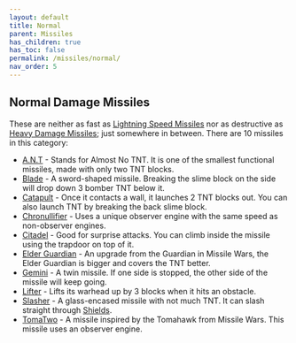 ```yaml
---
layout: default
title: Normal
parent: Missiles
has_children: true
has_toc: false
permalink: /missiles/normal/
nav_order: 5
---
```

**Normal Damage Missiles**
---

These are neither as fast as [Lightning Speed Missiles](https://zeroniaserver.github.io/RocketRidersWiki/missiles/lightning) nor as destructive as [Heavy Damage Missiles](https://zeroniaserver.github.io/RocketRidersWiki/missiles/heavy); just somewhere in between. There are 10 missiles in this category:

- [A.N.T](https://zeroniaserver.github.io/RocketRidersWiki/missiles/normal/ant) - Stands for Almost No TNT. It is one of the smallest functional missiles, made with only two TNT blocks.  
- [Blade](https://zeroniaserver.github.io/RocketRidersWiki/missiles/normal/blade) - A sword-shaped missile. Breaking the slime block on the side will drop down 3 bomber TNT below it.
- [Catapult](https://zeroniaserver.github.io/RocketRidersWiki/missiles/normal/catapult) - Once it contacts a wall, it launches 2 TNT blocks out. You can also launch TNT by breaking the back slime block.
- [Chronullifier](https://zeroniaserver.github.io/RocketRidersWiki/missiles/normal/chronullifier) - Uses a unique observer engine with the same speed as non-observer engines.
- [Citadel](https://zeroniaserver.github.io/RocketRidersWiki/missiles/normal/citadel) - Good for surprise attacks. You can climb inside the missile using the trapdoor on top of it.
- [Elder Guardian](https://zeroniaserver.github.io/RocketRidersWiki/missiles/normal/elder_guardian) - An upgrade from the Guardian in Missile Wars, the Elder Guardian is bigger and covers the TNT better.
- [Gemini](https://zeroniaserver.github.io/RocketRidersWiki/missiles/normal/gemini) - A twin missile. If one side is stopped, the other side of the missile will keep going.
- [Lifter](https://zeroniaserver.github.io/RocketRidersWiki/missiles/normal/lifter) - Lifts its warhead up by 3 blocks when it hits an obstacle.
- [Slasher](https://zeroniaserver.github.io/RocketRidersWiki/missiles/normal/slasher) - A glass-encased missile with not much TNT. It can slash straight through [Shields](https://zeroniaserver.github.io/RocketRidersWiki/utilities/shield).
- [TomaTwo](https://zeroniaserver.github.io/RocketRidersWiki/missiles/normal/tomatwo) - A missile inspired by the Tomahawk from Missile Wars. This missile uses an observer engine.